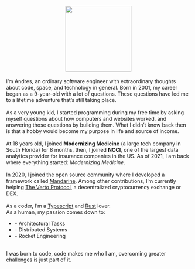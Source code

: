 <center><img src="/assets/avatar.png" width="180" height="180" /></center>
<br>
I’m Andres, an ordinary software engineer with extraordinary thoughts about code, space, and technology in general. Born in 2001, my career began as a 9-year-old with a lot of questions. These questions have led me to a lifetime adventure that’s still taking place.  
<br>
<br>
As a very young kid, I started programming during my free time by asking myself questions about how computers and websites worked, and answering those questions by building them. What I didn’t know back then is that a hobby would become my purpose in life and source of income.
<br>
<br>
At 18 years old, I joined <b>Modernizing Medicine</b> (a large tech company in South Florida) for 8 months, then, I joined <b>NCCI</b>, one of the largest data analytics provider for insurance companies in the US. As of 2021, I am back where everything started: <i>Modernizing Medicine</i>.  
<br>
<br>
In 2020, I joined the open source community where I developed a framework called <a href="https://github.com/mandarineorg/mandarinets" class="text-blue-600 hover:text-blue-500 transition ease-in-out duration-150">Mandarine</a>. Among other contributions, I’m currently helping <a href="https://verto.exchange" class="text-blue-600 hover:text-blue-500 transition ease-in-out duration-150">The Verto Protocol</a>, a decentralized cryptocurrency exchange or DEX.
<br>
<br>
As a coder, I’m a <a href="https://www.typescriptlang.org/" class="text-blue-600 hover:text-blue-500 transition ease-in-out duration-150">Typescript</a> and <a href="https://www.rust-lang.org/" class="text-blue-600 hover:text-blue-500 transition ease-in-out duration-150">Rust</a> lover.<br>
As a human, my passion comes down to:
<ul>
<li>- Architectural Tasks</li>
<li>- Distributed Systems</li>
<li>- Rocket Engineering</li>
</ul>
<br>
I was born to code,
code makes me who I am,
overcoming greater challenges is just part of it.
